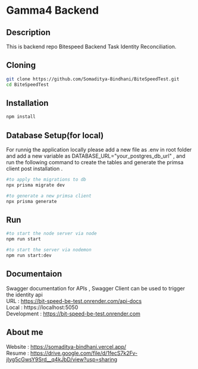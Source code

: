 # Gamma4 Backend

## Description

This is backend repo Bitespeed Backend Task Identity Reconciliation.

## Cloning

```bash
git clone https://github.com/Somaditya-Bindhani/BiteSpeedTest.git
cd BiteSpeedTest
```

## Installation

```bash
npm install
```
## Database Setup(for local)
For runnig the application locally please add a new file as .env in root folder and add a new variable as DATABASE_URL="your_postgres_db_url" , and run the following command to create the tables and generate the primsa client post installation . 

```bash
#to apply the migrations to db 
npx prisma migrate dev

```
```bash
#to generate a new primsa client 
npx prisma generate

```

## Run

```bash
#to start the node server via node
npm run start

#to start the server via nodemon
npm run start:dev
```

## Documentaion
Swagger documentation for APIs , Swagger Client can be used to trigger the identity api <br/>
URL : https://bit-speed-be-test.onrender.com/api-docs <br/>
Local : https://localhost:5050 <br/>
Development : https://bit-speed-be-test.onrender.com

## About me
Website : https://somaditya-bindhani.vercel.app/ <br/>
Resume  : https://drive.google.com/file/d/1fecS7k2Fv-jIyg5cGwsY9Srd__q4kJbD/view?usp=sharing <br/>

